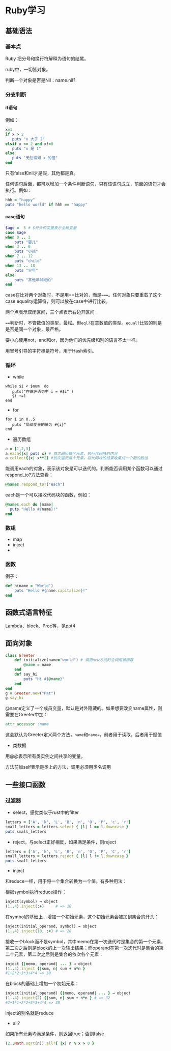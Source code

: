 # Ruby学习

## 基础语法

###  基本点

Ruby 把分号和换行符解释为语句的结尾。

ruby中，一切皆对象。

判断一个对象是否是Nil：name.nil?

### 分支判断

#### if语句

例如：

```ruby
x=1
if x > 2
   puts "x 大于 2"
elsif x <= 2 and x!=0
   puts "x 是 1"
else
   puts "无法得知 x 的值"
end
```

只有false和nil才是假，其他都是真。

任何语句后面，都可以增加一个条件判断语句，只有该语句成立，前面的语句才会执行。例如：

```ruby
hhh = "happy"
puts "hello world" if hhh == "happy"
```

#### case语句

```ruby
$age =  5 # $开头的变量表示全局变量
case $age
when 0 .. 2
    puts "婴儿"
when 3 .. 6
    puts "小孩"
when 7 .. 12
    puts "child"
when 13 .. 18
    puts "少年"
else
    puts "其他年龄段的"
end
```

case在比对两个对象时，不是用==比对的，而是`===`。任何对象只要重载了这个case equality运算符，则可以放在case中进行比较。

两个点表示双闭区间，三个点表示右边开区间

`==`判断时，不管数值的类型，最松。但`eql?`在意数值的类型。`equal?`比较的则是是否是同一个对象，最严格。

要小心使用not，and和or，因为他们的优先级和别的语言不太一样。

用冒号引导的字符串是符号，用于Hash索引。

### 循环

* while

```
while $i < $num  do
   puts("在循环语句中 i = #$i" )
   $i +=1
end
```

* for

```
for i in 0..5
   puts "局部变量的值为 #{i}"
end
```

* 遍历数组

```ruby
a = [1,2,3]
a.each{|x| puts x} # 依次遍历每个元素，执行代码块的内容
a.collect{|x| x**2} #依次遍历每个元素，将代码块的结果收集成一个新的数组
```

能调用each的对象，表示该对象是可以迭代的。判断能否调用某个函数可以通过respond_to?方法查看：

```ruby
@names.respond_to?("each")
```

each是一个可以接收代码块的函数，例如：

```ruby
@names.each do |name|
  puts "Hello #{name}!"
end
```

### 数组

* map
* inject
* 

### 函数

例子：

```ruby
def h(name = "World")
	puts "Hello #{name.capitalize}!"
end
```

## 函数式语言特征

Lambda、block、Proc等，见ppt4

## 面向对象

```ruby
class Greeter
	def initialize(name="world") # 调用new方法时会调用该函数
        @name = name
    end
    def say_hi
        puts "Hi #{@name}"
    end
end
g = Greeter.new("Pat")
g.say_hi
```

@name定义了一个成员变量，默认是对外隐藏的。如果想要改变name属性，则需要在Greeter中加：

```ruby
attr_accessor :name
```

这会默认为Greeter定义两个方法，`name`和`name=`，前者用于读取，后者用于赋值

* 类数据

用@@表示所有类实例之间共享的变量。

方法前加self表示是类上的方法，调用必须用类名调用

## 一些接口函数

### 过滤器

* select，感觉类似于rust中的filter

```ruby
letters = ['A', 'k', 'L', 'B', 'n', 'O', 'P', 'c', 'r']
small_letters = letters.select { |l| l == l.downcase }
puts small_letters
```

* reject，与select正好相反，如果满足条件，则reject

```ruby
letters = ['A', 'k', 'L', 'B', 'n', 'O', 'P', 'C', 'r']
small_letters = letters.reject { |l| l != l.downcase }
puts small_letters
```

* inject

和reduce一样，用于将一个集合转换为一个值。有多种用法：

根据symbol执行reduce操作：

```ruby
inject(symbol) → object
(1..4).inject(:+)     # => 10
```

在symbol的基础上，增加一个初始元素，这个初始元素会被加到集合的开头：

```ruby
inject(initial_operand, symbol) → object
(1..4).inject(10, :+) # => 20
```

接收一个block而不是symbol，其中memo在第一次迭代时是集合的第一个元素，第二次之后则是block的上一次输出结果；而operand在第一次迭代时是集合的第二个元素，第二次之后则是集合的依次各个元素：

```ruby
inject {|memo, operand| ... } → object
(1..4).inject {|sum, n| sum + n*n }    
#1+2*2+3*3+4*4 => 30
```

在block的基础上增加一个初始元素：

```ruby
inject(initial_operand) {|memo, operand| ... } → object
(1..4).inject(2) {|sum, n| sum + n*n } # => 32
#2+1*1+2*2+3*3+4*4 => 30
```

inject的别名就是reduce

* all?

如果所有元素均满足条件，则返回true；否则false

```ruby
(2..Math.sqrt(n)).all?{ |x| n % x > 0 }
```

